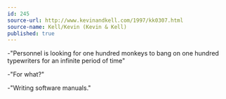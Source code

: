 ```yaml
---
id: 245
source-url: http://www.kevinandkell.com/1997/kk0307.html
source-name: Kell/Kevin (Kevin & Kell)
published: true
---
```

 -"Personnel is looking for one hundred monkeys to bang on one hundred typewriters for an infinite period of time"

 -"For what?"

 -"Writing software manuals."
